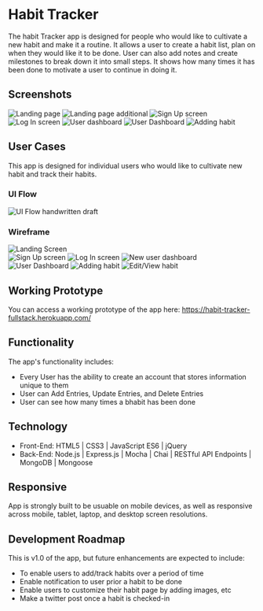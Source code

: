 # Habit Tracker
The habit Tracker app is designed for people who would like to cultivate a new habit and make it a routine. It allows a user to create a habit list, plan on when they would like it to be done. User can also add notes and create  milestones to break down it into small steps. It shows how many times it has been done to motivate a user to continue in doing it.

## Screenshots
![Landing page](https://github.com/mukthaK/habit-tracking-full-stack-capstone/blob/master/website-images/homePage.png "Landing page")
![Landing page additional](https://github.com/mukthaK/habit-tracking-full-stack-capstone/blob/master/website-images/homePage1.png "Landing page")
![Sign Up screen](https://github.com/mukthaK/habit-tracking-full-stack-capstone/blob/master/website-images/signup.png "Sign Up screen")
![Log In screen](https://github.com/mukthaK/habit-tracking-full-stack-capstone/blob/master/website-images/login.png "Log In screen")
![User dashboard](https://github.com/mukthaK/habit-tracking-full-stack-capstone/blob/master/website-images/dashboard.png "User dashboard")
![User Dashboard](https://github.com/mukthaK/habit-tracking-full-stack-capstone/blob/master/website-images/dashboard1.png "User Dashboard")
![Adding habit](https://github.com/mukthaK/habit-tracking-full-stack-capstone/blob/master/website-images/addHabit.png "Adding Habit")


## User Cases
This app is designed for individual users who would like to cultivate new habit and track their habits.

### UI Flow
![UI Flow handwritten draft](https://github.com/mukthaK/habit-tracking-full-stack-capstone/blob/master/github-images/uiflow.png)

### Wireframe
![Landing Screen](https://github.com/mukthaK/habit-tracking-full-stack-capstone/blob/master/github-images/landingpage.png "Landing screen") \
![Sign Up screen](https://github.com/mukthaK/habit-tracking-full-stack-capstone/blob/master/github-images/signupPage.png "Sign Up screen")
![Log In screen](https://github.com/mukthaK/habit-tracking-full-stack-capstone/blob/master/github-images/loginPage.png "Log In screen")
![New user dashboard](https://github.com/mukthaK/habit-tracking-full-stack-capstone/blob/master/github-images/newUserDashboard.png "New user dashboard")
![User Dashboard](https://github.com/mukthaK/habit-tracking-full-stack-capstone/blob/master/github-images/userDashboard.png "User Dashboard")
![Adding habit](https://github.com/mukthaK/habit-tracking-full-stack-capstone/blob/master/github-images/addNewHabit.png "Adding Habit")
![Edit/View habit](https://github.com/mukthaK/habit-tracking-full-stack-capstone/blob/master/github-images/editHabit.png "Edit/View habit")

## Working Prototype
You can access a working prototype of the app here: https://habit-tracker-fullstack.herokuapp.com/

## Functionality
The app's functionality includes:
* Every User has the ability to create an account that stores information unique to them
* User can Add Entries, Update Entries, and Delete Entries
* User can see how many times a bhabit has been done

## Technology
* Front-End: HTML5 | CSS3 | JavaScript ES6 | jQuery
* Back-End: Node.js | Express.js | Mocha | Chai | RESTful API Endpoints | MongoDB | Mongoose

## Responsive
App is strongly built to be usuable on mobile devices, as well as responsive across mobile, tablet, laptop, and desktop screen resolutions.

## Development Roadmap
This is v1.0 of the app, but future enhancements are expected to include:
* To enable users to add/track habits over a period of time
* Enable notification to user prior a habit to be done
* Enable users to customize their habit page by adding images, etc
* Make a twitter post once a habit is checked-in
